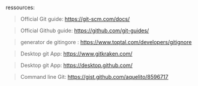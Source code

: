 ressources:

> Official Git guide: https://git-scm.com/docs/

> Official Github guide: https://github.com/git-guides/

> generator de gitingore : https://www.toptal.com/developers/gitignore

> Desktop git App: https://www.gitkraken.com/

> Desktop git App: https://desktop.github.com/

> Command line Git: https://gist.github.com/aquelito/8596717
